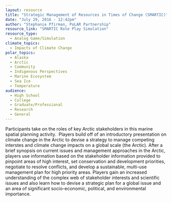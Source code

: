 ```yaml
---
layout: resource
title: "Strategic Management of Resources in Times of Change (SMARTIC)"
date: "July 29, 2016 - 12:42pm"
author: "Stephanie Pfirman, PoLAR Partnership"
resource_link: "SMARTIC Role Play Simulation"
resource_type:
  - Analog Game/Simulation
climate_topics:
  - Impacts of Climate Change
polar_topics:
  - Alaska
  - Arctic
  - Community
  - Indigenous Perspectives
  - Marine Ecosystem
  - Sea Ice
  - Temperature
audience:
  - High School
  - College
  - Graduate/Professional
  - Research
  - General
---
```


Participants take on the roles of key Arctic stakeholders in this marine spatial planning activity.  Players build off of an introductory presentation on climate change in the Arctic to devise a strategy to manage competing interstes and climate change impacts on a global scale (the Arctic). After a brief synopsis on current issues and management approaches in the Arctic, players use information based on the stakeholder information provided to pinpoint areas of high interest, set conservation and development priorities, negotiate to resolve conflicts, and develop a sustainable, multi-use management plan for high priority areas. Players gain an increased understanding of the complex web of stakeholder interests and scientific issues and also learn how to devise a strategic plan for a global issue and an area of significant socio-economic, political, and environmental importance.